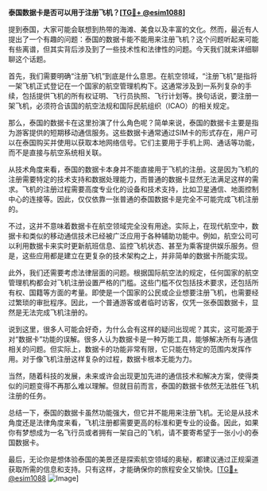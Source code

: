 **泰国数据卡是否可以用于注册飞机？[[TG💪+ @esim1088](https://t.me/s/esim1088)]**

提到泰国，大家可能会联想到热带的海滩、美食以及丰富的文化。然而，最近有人提出了一个有趣的问题：泰国的数据卡能不能用来注册飞机？这个问题听起来可能有些离谱，但其实背后涉及到了一些技术性和法律性的问题。今天我们就来详细聊聊这个话题。

首先，我们需要明确“注册飞机”到底是什么意思。在航空领域，“注册飞机”是指将一架飞机正式登记在一个国家的航空管理机构下。这通常涉及到一系列复杂的手续，包括提供飞机的所有权证明、飞行员执照、飞行计划等。换句话说，要注册一架飞机，必须符合该国的航空法规和国际民航组织（ICAO）的相关规定。

那么，泰国的数据卡在这里扮演了什么角色呢？简单来说，泰国的数据卡主要是指为游客提供的短期移动通信服务。这些数据卡通常通过SIM卡的形式存在，用户可以在泰国购买并使用以获取本地网络信号。它们主要用于手机上网、通话等功能，而不是直接与航空系统相关联。

从技术角度来看，泰国的数据卡本身并不能直接用于飞机的注册。这是因为飞机的注册需要特定的技术支持和数据处理能力，而普通的数据卡显然无法满足这样的需求。飞机的注册过程需要高度专业化的设备和技术支持，比如卫星通信、地面控制中心的连接等。因此，仅仅依靠一张普通的泰国数据卡是完全不可能完成飞机注册的。

不过，这并不意味着数据卡在航空领域完全没有用途。实际上，在现代航空中，数据卡和类似的移动通信技术已经被广泛应用于各种辅助功能中。例如，航空公司可以利用数据卡来实时更新航班信息、监控飞机状态、甚至为乘客提供娱乐服务。但是，这些应用都是建立在更复杂的技术架构之上，并非简单的数据卡所能实现。

此外，我们还需要考虑法律层面的问题。根据国际航空法的规定，任何国家的航空管理机构都会对飞机注册设置严格的门槛。这些门槛不仅包括技术要求，还包括所有权、国籍等方面的考量。即使是一个国家的公民或企业想要注册飞机，也需要经过繁琐的审批程序。因此，一个普通游客或者临时访客，仅凭一张泰国数据卡，显然是无法完成飞机注册的。

说到这里，很多人可能会好奇，为什么会有这样的疑问出现呢？其实，这可能源于对“数据卡”功能的误解。很多人认为数据卡是一种万能工具，能够解决所有与通信相关的问题。但实际上，数据卡的功能非常有限，它只能在特定的范围内发挥作用。对于像飞机注册这样复杂的过程，数据卡根本无能为力。

当然，随着科技的发展，未来或许会出现更加先进的通信技术和解决方案，使得类似的问题变得不再那么难以理解。但就目前而言，泰国的数据卡依然无法胜任飞机注册的任务。

总结一下，泰国的数据卡虽然功能强大，但它并不能用来注册飞机。无论是从技术角度还是法律角度来看，飞机注册都需要更高的标准和更专业的设备。因此，如果你有梦想成为一名飞行员或者拥有一架自己的飞机，请不要寄希望于一张小小的泰国数据卡。

最后，无论你是想体验泰国的美景还是探索航空领域的奥秘，都建议通过正规渠道获取所需的信息和支持。只有这样，才能确保你的旅程安全又愉快。[[TG💪+ @esim1088](https://t.me/s/esim1088) ![Image](https://i.postimg.cc/4NQfJmqS/Snipaste-2025-05-13-00-14-12.png)]